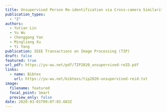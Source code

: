 ```yaml
---
title: Unsupervised Person Re-identification via Cross-camera Similarity Exploration
publication_types:
  - "2"
authors:
  - Yutian Lin
  - Yu Wu
  - Chenggang Yan
  - Mingliang Xu
  - Yi Yang
publication: IEEE Transactions on Image Processing (TIP)
draft: false
featured: true
url_pdf: https://yu-wu.net/pdf/TIP2020_unsupervised-reID.pdf
links:
  - name: Bibtex
    url: https://yu-wu.net/bibtexs/tip2020-unsupervised-reid.txt
image:
  filename: featured
  focal_point: Smart
  preview_only: false
date: 2020-03-01T09:07:03.683Z
---
```

